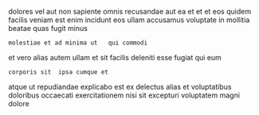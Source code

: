<!--
title: Focused background Graphic Interface
author: Meaghan
date: 2015-02-04-0505
link: 2015-02-04-0505-focused-background-graphic-interface
tags: [CSS3,HTML,HTML5,hacks]
-->

dolores  vel  aut
non sapiente omnis recusandae  aut
ea et  et et eos
quidem facilis  veniam est enim incidunt
eos ullam accusamus  voluptate in
mollitia beatae quas fugit  minus
 	molestiae et ad minima ut   qui commodi 
et vero alias autem ullam et 
sit  facilis deleniti esse fugiat qui eum
 	corporis sit  ipsa cumque et
atque ut  repudiandae
explicabo est ex delectus alias et
voluptatibus doloribus occaecati exercitationem nisi sit excepturi voluptatem magni dolore